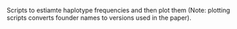 Scripts to estiamte haplotype frequencies and then plot them (Note: plotting scripts converts founder names to versions used in the paper).
